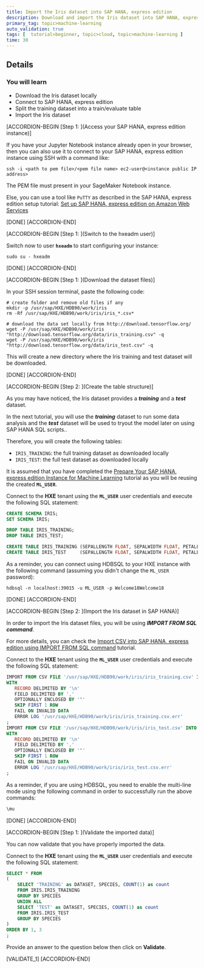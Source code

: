 ```yaml
---
title: Import the Iris dataset into SAP HANA, express edition
description: Download and import the Iris dataset into SAP HANA, express edition
primary_tag: topic>machine-learning
auto_validation: true
tags: [  tutorial>beginner, topic>cloud, topic>machine-learning ]
time: 30
---
```


## Details
### You will learn  
  - Download the Iris dataset locally
  - Connect to SAP HANA, express edition
  - Split the training dataset into a train/evaluate table
  - Import the Iris dataset

[ACCORDION-BEGIN [Step 1: ](Access your SAP HANA, express edition instance)]

If you have your Jupyter Notebook instance already open in your browser, then you can also use it to connect to your SAP HANA, express edition instance using SSH with a command like:

```shell
ssh -i <path to pem file>/<pem file name> ec2-user@<instance public IP address>
```

The PEM file must present in your SageMaker Notebook instance.

Else, you can use a tool like `PuTTY` as described in the SAP HANA, express edition setup tutorial: [Set up SAP HANA, express edition on Amazon Web Services](hxe-xsa-aws-setup)

[DONE]
[ACCORDION-END]

[ACCORDION-BEGIN [Step 1: ](Switch to the hxeadm user)]

Switch now to user **`hxeadm`** to start configuring your instance:

```ssh
sudo su - hxeadm
```

[DONE]
[ACCORDION-END]

[ACCORDION-BEGIN [Step 1: ](Download the dataset files)]

In your SSH session terminal, paste the following code:

```shell
# create folder and remove old files if any
mkdir -p /usr/sap/HXE/HDB90/work/iris
rm -Rf /usr/sap/HXE/HDB90/work/iris/iris_*.csv*

# download the data set locally from http://download.tensorflow.org/
wget -P /usr/sap/HXE/HDB90/work/iris "http://download.tensorflow.org/data/iris_training.csv" -q
wget -P /usr/sap/HXE/HDB90/work/iris "http://download.tensorflow.org/data/iris_test.csv" -q
```
This will create a new directory where the Iris training and test dataset will be downloaded.

[DONE]
[ACCORDION-END]

[ACCORDION-BEGIN [Step 2: ](Create the table structure)]

As you may have noticed, the Iris dataset provides a ***training*** and a ***test*** dataset.

In the next tutorial, you will use the ***training*** dataset to run some data analysis and the ***test*** dataset will be used to tryout the model later on using SAP HANA SQL scripts..

Therefore, you will create the following tables:

 - `IRIS_TRAINING`: the full training dataset as downloaded locally
 - `IRIS_TEST`: the full test dataset as downloaded locally

It is assumed that you have completed the [Prepare Your SAP HANA, express edition Instance for Machine Learning](mlb-hxe-setup-basic) tutorial as you will be reusing the created **`ML_USER`**.

Connect to the **HXE** tenant using the **`ML_USER`** user credentials and execute the following SQL statement:

```SQL
CREATE SCHEMA IRIS;
SET SCHEMA IRIS;

DROP TABLE IRIS_TRAINING;
DROP TABLE IRIS_TEST;

CREATE TABLE IRIS_TRAINING (SEPALLENGTH FLOAT, SEPALWIDTH FLOAT, PETALLENGTH FLOAT, PETALWIDTH FLOAT, SPECIES INT);
CREATE TABLE IRIS_TEST     (SEPALLENGTH FLOAT, SEPALWIDTH FLOAT, PETALLENGTH FLOAT, PETALWIDTH FLOAT, SPECIES INT);
```

As a reminder, you can connect using HDBSQL to your HXE instance with the following command (assuming you didn't change the `ML_USER` password):

```shell
hdbsql -n localhost:39015 -u ML_USER -p Welcome18Welcome18
```

[DONE]
[ACCORDION-END]

[ACCORDION-BEGIN [Step 2: ](Import the Iris dataset in SAP HANA)]

In order to import the Iris dataset files, you will be using ***IMPORT FROM SQL command***.

For more details, you can check the [Import CSV into SAP HANA, express edition using IMPORT FROM SQL command](mlb-hxe-import-data-sql-import) tutorial.

Connect to the **HXE** tenant using the **`ML_USER`** user credentials and execute the following SQL statement:

```sql
IMPORT FROM CSV FILE '/usr/sap/HXE/HDB90/work/iris/iris_training.csv' INTO IRIS.IRIS_TRAINING
WITH
   RECORD DELIMITED BY '\n'
   FIELD DELIMITED BY ','
   OPTIONALLY ENCLOSED BY '"'
   SKIP FIRST 1 ROW
   FAIL ON INVALID DATA
   ERROR LOG '/usr/sap/HXE/HDB90/work/iris/iris_training.csv.err'
;
IMPORT FROM CSV FILE '/usr/sap/HXE/HDB90/work/iris/iris_test.csv' INTO IRIS.IRIS_TEST
WITH
   RECORD DELIMITED BY '\n'
   FIELD DELIMITED BY ','
   OPTIONALLY ENCLOSED BY '"'
   SKIP FIRST 1 ROW
   FAIL ON INVALID DATA
   ERROR LOG '/usr/sap/HXE/HDB90/work/iris/iris_test.csv.err'
;
```

As a reminder, if you are using HDBSQL, you need to enable the multi-line mode using the following command in order to successfully run the above commands:

```sql
\mu
```

[DONE]
[ACCORDION-END]

[ACCORDION-BEGIN [Step 1: ](Validate the imported data)]

You can now validate that you have properly imported the data.

Connect to the **HXE** tenant using the **`ML_USER`** user credentials and execute the following SQL statement:

```sql
SELECT * FROM
(
	SELECT 'TRAINING' as DATASET, SPECIES, COUNT(1) as count
	FROM IRIS.IRIS_TRAINING
	GROUP BY SPECIES
	UNION ALL
	SELECT 'TEST' as DATASET, SPECIES, COUNT(1) as count
	FROM IRIS.IRIS_TEST
	GROUP BY SPECIES
)
ORDER BY 1, 3
;
```

Provide an answer to the question below then click on **Validate**.

[VALIDATE_1]
[ACCORDION-END]
